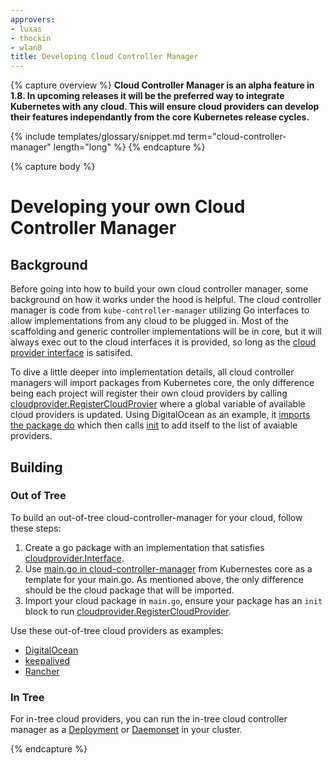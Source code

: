 ```yaml
---
approvers:
- luxas
- thockin
- wlan0
title: Developing Cloud Controller Manager
---
```


{% capture overview %}
**Cloud Controller Manager is an alpha feature in 1.8. In upcoming releases it will
be the preferred way to integrate Kubernetes with any cloud. This will ensure cloud providers
can develop their features independantly from the core Kubernetes release cycles.**

{% include templates/glossary/snippet.md term="cloud-controller-manager" length="long" %}
{% endcapture %}

{% capture body %}

# Developing your own Cloud Controller Manager

## Background

Before going into how to build your own cloud controller manager, some background on how it works under the hood is helpful. The cloud controller manager is code from `kube-controller-manager` utilizing Go interfaces to allow implementations from any cloud to be plugged in. Most of the scaffolding and generic controller implementations will be in core, but it will always exec out to the cloud interfaces it is provided, so long as the [cloud provider interface](https://github.com/kubernetes/kubernetes/blob/master/pkg/cloudprovider/cloud.go#L29-L50) is satisifed.

To dive a little deeper into implementation details, all cloud controller managers will import packages from Kubernetes core, the only difference being each project will register their own cloud providers by calling [cloudprovider.RegisterCloudProvier](https://github.com/kubernetes/kubernetes/blob/master/pkg/cloudprovider/plugins.go#L42-L52) where a global variable of available cloud providers is updated. Using DigitalOcean as an example, it [imports the package do](https://github.com/digitalocean/digitalocean-cloud-controller-manager/blob/master/main.go#L34) which then calls [init](https://github.com/digitalocean/digitalocean-cloud-controller-manager/blob/master/do/cloud.go#L81-L86) to add itself to the list of avaiable providers.

## Building

### Out of Tree

To build an out-of-tree cloud-controller-manager for your cloud, follow these steps:

1. Create a go package with an implementation that satisfies [cloudprovider.Interface](https://git.k8s.io/kubernetes/pkg/cloudprovider/cloud.go).
2. Use [main.go in cloud-controller-manager](https://github.com/kubernetes/kubernetes/blob/master/cmd/cloud-controller-manager/controller-manager.go) from Kubernestes core as a template for your main.go. As mentioned above, the only difference should be the cloud package that will be imported.
3. Import your cloud package in `main.go`, ensure your package has an `init` block to run [cloudprovider.RegisterCloudProvider](https://github.com/kubernetes/kubernetes/blob/master/pkg/cloudprovider/plugins.go#L42-L52).

Use these out-of-tree cloud providers as examples:
* [DigitalOcean](https://github.com/digitalocean/digitalocean-cloud-controller-manager/blob/master/main.go)
* [keepalived](https://github.com/munnerz/keepalived-cloud-provider/blob/master/main.go)
* [Rancher](https://github.com/rancher/rancher-cloud-controller-manager/blob/master/main.go)

### In Tree

For in-tree cloud providers, you can run the in-tree cloud controller manager as a [Deployment](/docs/tasks/administer-cluster/cloud-controller-manager-deployment-example.yaml) or [Daemonset](/docs/tasks/administer-cluster/cloud-controller-manager-daemonset-example.yaml) in your cluster.

{% endcapture %}
